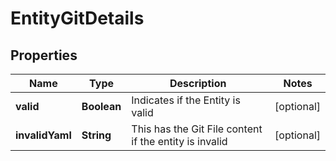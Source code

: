 # EntityGitDetails

## Properties
Name | Type | Description | Notes
------------ | ------------- | ------------- | -------------
**valid** | **Boolean** | Indicates if the Entity is valid |  [optional]
**invalidYaml** | **String** | This has the Git File content if the entity is invalid |  [optional]
